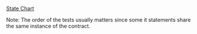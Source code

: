 
[State Chart](https://docs.google.com/spreadsheets/d/1G3LSHyrnwonT2x-Ymk-4rYhJEd2ic6_k2WcFEp711ME/edit?usp=sharing)


Note: The order of the tests usually matters since some it statements share the same instance of the contract.